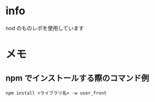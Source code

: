 # info

nod のものレポを使用しています

# メモ

## npm でインストールする際のコマンド例

```
npm install <ライブラリ名> -w user_front
```
